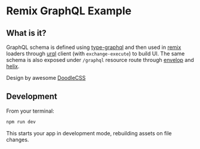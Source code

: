 # Remix GraphQL Example

## What is it?

GraphQL schema is defined using [type-graphql](https://typegraphql.com) and then used in [remix](https://remix.run) loaders through [urql](https://formidable.com/open-source/urql/) client (with `exchange-execute`) to build UI. The same schema is also exposed under `/graphql` resource route through [envelop](https://www.envelop.dev) and [helix](https://github.com/contra/graphql-helix).

Design by awesome [DoodleCSS](https://chr15m.github.io/DoodleCSS/)

## Development

From your terminal:

```sh
npm run dev
```

This starts your app in development mode, rebuilding assets on file changes.

